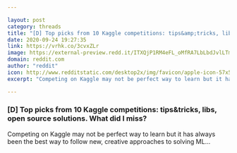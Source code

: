 ```yaml
---

layout: post
category: threads
title: "[D] Top picks from 10 Kaggle competitions: tips&amp;tricks, libs, open source solutions. What did I miss?"
date: 2020-09-24 19:27:35
link: https://vrhk.co/3cvxZLr
image: https://external-preview.redd.it/ITXQjP1RM4eFL_oMfRA7LbLbdJvlLTm8TP_3l1eEwlk.jpg?width=240&height=125.654450262&auto=webp&crop=240:125.654450262,smart&s=bedf035b7b0c39d3864d1ce665c0e9557fe09a86
domain: reddit.com
author: "reddit"
icon: http://www.redditstatic.com/desktop2x/img/favicon/apple-icon-57x57.png
excerpt: "Competing on Kaggle may not be perfect way to learn but it has always been the best way to follow new, creative approaches to solving ML..."

---
```


### [D] Top picks from 10 Kaggle competitions: tips&amp;tricks, libs, open source solutions. What did I miss?

Competing on Kaggle may not be perfect way to learn but it has always been the best way to follow new, creative approaches to solving ML...